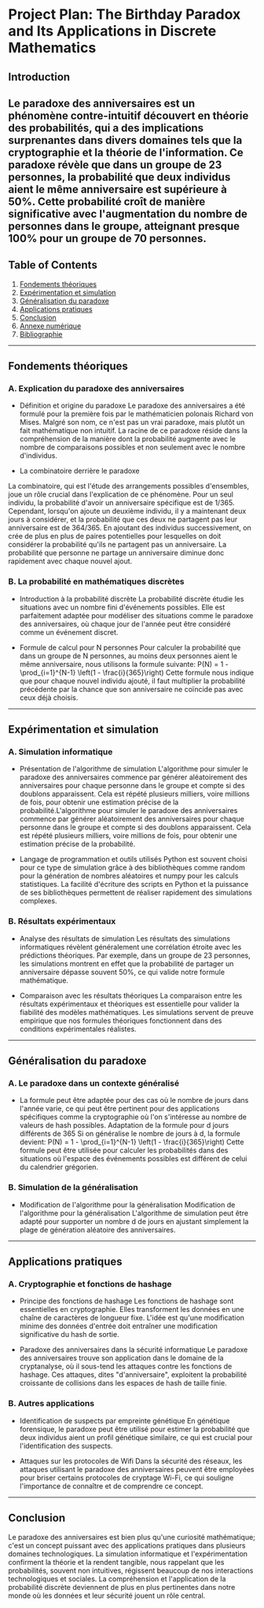 # Project Plan: The Birthday Paradox and Its Applications in Discrete Mathematics

## Introduction

Le paradoxe des anniversaires est un phénomène contre-intuitif découvert en théorie des probabilités, qui a des implications surprenantes dans divers domaines tels que la cryptographie et la théorie de l'information. Ce paradoxe révèle que dans un groupe de 23 personnes, la probabilité que deux individus aient le même anniversaire est supérieure à 50%. Cette probabilité croît de manière significative avec l'augmentation du nombre de personnes dans le groupe, atteignant presque 100% pour un groupe de 70 personnes.
---

## Table of Contents
1. [Fondements théoriques](#fondements-théoriques)
2. [Expérimentation et simulation](#expérimentation-et-simulation)
3. [Généralisation du paradoxe](#généralisation-du-paradoxe)
4. [Applications pratiques](#applications-pratiques)
5. [Conclusion](#conclusion)
6. [Annexe numérique](#annexe-numérique)
7. [Bibliographie](#bibliographie)

---

## Fondements théoriques
### A. Explication du paradoxe des anniversaires
  - Définition et origine du paradoxe
Le paradoxe des anniversaires a été formulé pour la première fois par le mathématicien polonais Richard von Mises. Malgré son nom, ce n'est pas un vrai paradoxe, mais plutôt un fait mathématique non intuitif. La racine de ce paradoxe réside dans la compréhension de la manière dont la probabilité augmente avec le nombre de comparaisons possibles et non seulement avec le nombre d'individus.

  - La combinatoire derrière le paradoxe

La combinatoire, qui est l'étude des arrangements possibles d'ensembles, joue un rôle crucial dans l'explication de ce phénomène. Pour un seul individu, la probabilité d'avoir un anniversaire spécifique est de 1/365. Cependant, lorsqu'on ajoute un deuxième individu, il y a maintenant deux jours à considérer, et la probabilité que ces deux ne partagent pas leur anniversaire est de 364/365. En ajoutant des individus successivement, on crée de plus en plus de paires potentielles pour lesquelles on doit considérer la probabilité qu'ils ne partagent pas un anniversaire. La probabilité que personne ne partage un anniversaire diminue donc rapidement avec chaque nouvel ajout.

### B. La probabilité en mathématiques discrètes
  - Introduction à la probabilité discrète
La probabilité discrète étudie les situations avec un nombre fini d'événements possibles. Elle est parfaitement adaptée pour modéliser des situations comme le paradoxe des anniversaires, où chaque jour de l'année peut être considéré comme un événement discret.

  - Formule de calcul pour N personnes
Pour calculer la probabilité que dans un groupe de N personnes, au moins deux personnes aient le même anniversaire, nous utilisons la formule suivante:
P(N) = 1 - \prod_{i=1}^{N-1} \left(1 - \frac{i}{365}\right)
Cette formule nous indique que pour chaque nouvel individu ajouté, il faut multiplier la probabilité précédente par la chance que son anniversaire ne coïncide pas avec ceux déjà choisis.

---

## Expérimentation et simulation
### A. Simulation informatique
  - Présentation de l'algorithme de simulation
L'algorithme pour simuler le paradoxe des anniversaires commence par générer aléatoirement des anniversaires pour chaque personne dans le groupe et compte si des doublons apparaissent. Cela est répété plusieurs milliers, voire millions de fois, pour obtenir une estimation précise de la probabilité.L'algorithme pour simuler le paradoxe des anniversaires commence par générer aléatoirement des anniversaires pour chaque personne dans le groupe et compte si des doublons apparaissent. Cela est répété plusieurs milliers, voire millions de fois, pour obtenir une estimation précise de la probabilité.

  - Langage de programmation et outils utilisés
Python est souvent choisi pour ce type de simulation grâce à des bibliothèques comme random pour la génération de nombres aléatoires et numpy pour les calculs statistiques. La facilité d'écriture des scripts en Python et la puissance de ses bibliothèques permettent de réaliser rapidement des simulations complexes.
    

### B. Résultats expérimentaux
  - Analyse des résultats de simulation
Les résultats des simulations informatiques révèlent généralement une corrélation étroite avec les prédictions théoriques. Par exemple, dans un groupe de 23 personnes, les simulations montrent en effet que la probabilité de partager un anniversaire dépasse souvent 50%, ce qui valide notre formule mathématique.

  - Comparaison avec les résultats théoriques
La comparaison entre les résultats expérimentaux et théoriques est essentielle pour valider la fiabilité des modèles mathématiques. Les simulations servent de preuve empirique que nos formules théoriques fonctionnent dans des conditions expérimentales réalistes.


---

## Généralisation du paradoxe
### A. Le paradoxe dans un contexte généralisé
  - La formule peut être adaptée pour des cas où le nombre de jours dans l'année varie, ce qui peut être pertinent pour des applications spécifiques comme la cryptographie où l'on s'intéresse au nombre de valeurs de hash possibles.
Adaptation de la formule pour d jours différents de 365
Si on généralise le nombre de jours à d, la formule devient:
P(N) = 1 - \prod_{i=1}^{N-1} \left(1 - \frac{i}{365}\right)
Cette formule peut être utilisée pour calculer les probabilités dans des situations où l'espace des événements possibles est différent de celui du calendrier grégorien.


### B. Simulation de la généralisation
  - Modification de l'algorithme pour la généralisation
Modification de l'algorithme pour la généralisation
L'algorithme de simulation peut être adapté pour supporter un nombre d de jours en ajustant simplement la plage de génération aléatoire des anniversaires.

---

## Applications pratiques
### A. Cryptographie et fonctions de hashage
  - Principe des fonctions de hashage
Les fonctions de hashage sont essentielles en cryptographie. Elles transforment les données en une chaîne de caractères de longueur fixe. L'idée est qu'une modification minime des données d'entrée doit entraîner une modification significative du hash de sortie.

  - Paradoxe des anniversaires dans la sécurité informatique
Le paradoxe des anniversaires trouve son application dans le domaine de la cryptanalyse, où il sous-tend les attaques contre les fonctions de hashage. Ces attaques, dites "d'anniversaire", exploitent la probabilité croissante de collisions dans les espaces de hash de taille finie.


### B. Autres applications
  - Identification de suspects par empreinte génétique
En génétique forensique, le paradoxe peut être utilisé pour estimer la probabilité que deux individus aient un profil génétique similaire, ce qui est crucial pour l'identification des suspects.

  - Attaques sur les protocoles de Wifi
Dans la sécurité des réseaux, les attaques utilisant le paradoxe des anniversaires peuvent être employées pour briser certains protocoles de cryptage Wi-Fi, ce qui souligne l'importance de connaître et de comprendre ce concept.


---

## Conclusion
Le paradoxe des anniversaires est bien plus qu'une curiosité mathématique; c'est un concept puissant avec des applications pratiques dans plusieurs domaines technologiques. La simulation informatique et l'expérimentation confirment la théorie et la rendent tangible, nous rappelant que les probabilités, souvent non intuitives, régissent beaucoup de nos interactions technologiques et sociales. La compréhension et l'application de la probabilité discrète deviennent de plus en plus pertinentes dans notre monde où les données et leur sécurité jouent un rôle central.





